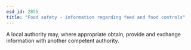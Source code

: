 ```yaml
---
esd_id: 2855
title: "Food safety - information regarding feed and food controls"
---
```


A local authority may, where appropriate obtain, provide and exchange information with another competent authority.

